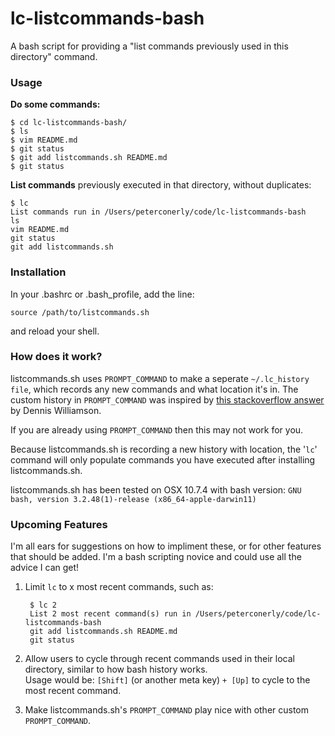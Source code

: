 lc-listcommands-bash
====================

A bash script for providing a "list commands previously used in this directory" command.

### Usage

**Do some commands:**

	$ cd lc-listcommands-bash/
	$ ls
	$ vim README.md
	$ git status
	$ git add listcommands.sh README.md
	$ git status

**List commands** previously executed in that directory, without duplicates:

	$ lc
	List commands run in /Users/peterconerly/code/lc-listcommands-bash
	ls
	vim README.md
	git status
	git add listcommands.sh


### Installation

In your .bashrc or .bash_profile, add the line:

	source /path/to/listcommands.sh

and reload your shell.

### How does it work?

listcommands.sh uses `PROMPT_COMMAND` to make a seperate `~/.lc_history file`, which records any new commands and what location it's in.  The custom history in `PROMPT_COMMAND` was inspired by [this stackoverflow answer](http://stackoverflow.com/a/948515/564872) by Dennis Williamson.

If you are already using `PROMPT_COMMAND` then this may not work for you.

Because listcommands.sh is recording a new history with location, the '`lc`' command will only populate commands you have executed after installing listcommands.sh.

listcommands.sh has been tested on OSX 10.7.4 with bash version: `GNU bash, version 3.2.48(1)-release (x86_64-apple-darwin11)`

### Upcoming Features

I'm all ears for suggestions on how to impliment these, or for other features that should be added.  I'm a bash scripting novice and could use all the advice I can get!

1. Limit `lc` to x most recent commands, such as:

		
		$ lc 2
		List 2 most recent command(s) run in /Users/peterconerly/code/lc-listcommands-bash
		git add listcommands.sh README.md
		git status
		

2. Allow users to cycle through recent commands used in their local directory, similar to how bash history works.  
Usage would be: `[Shift]` (or another meta key) `+ [Up]` to cycle to the most recent command.

3. Make listcommands.sh's `PROMPT_COMMAND` play nice with other custom `PROMPT_COMMAND`.



